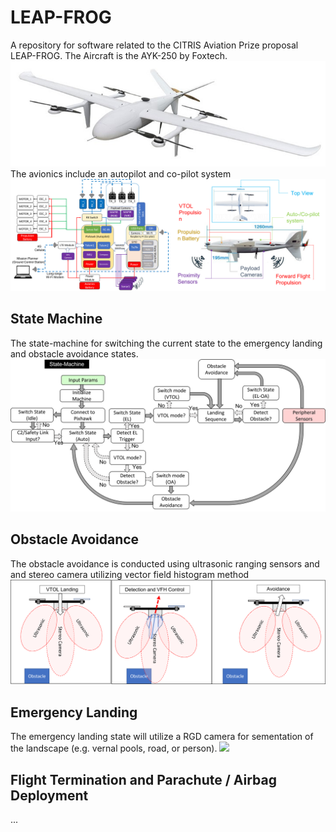 # LEAP-FROG
A repository for software related to the CITRIS Aviation Prize proposal LEAP-FROG. The Aircraft is the AYK-250 by Foxtech. 
![](https://github.com/dhollenbeck1/LEAP-FROG/blob/main/images/FoxTech-AYK-250.jpg?raw=true)
The avionics include an autopilot and co-pilot system
![](https://github.com/dhollenbeck1/LEAP-FROG/blob/main/images/avionics_diagram_autopilots_4.png?raw=true)

## State Machine
The state-machine for switching the current state to the emergency landing and obstacle avoidance states. 
![test](https://github.com/dhollenbeck1/LEAP-FROG/blob/main/images/state-machine_v0.png?raw=true)

## Obstacle Avoidance
The obstacle avoidance is conducted using ultrasonic ranging sensors and and stereo camera utilizing vector field histogram method 
![](https://github.com/dhollenbeck1/LEAP-FROG/blob/main/images/obstacleAvoidanceCartoon.png?raw=true)

## Emergency Landing
The emergency landing state will utilize a RGD camera for sementation of the landscape (e.g. vernal pools, road, or person). 
![](https://github.com/dhollenbeck1/LEAP-FROG/blob/main/images/EmergencyLandingCartoon.png?raw=true)

## Flight Termination and Parachute / Airbag Deployment
...
